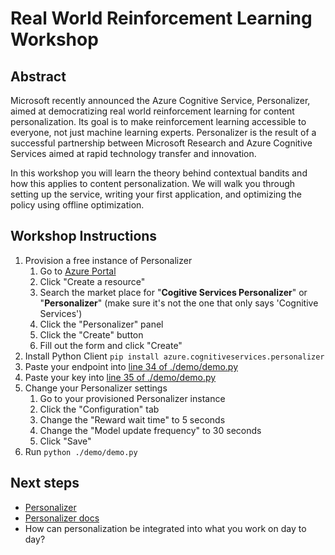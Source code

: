 # Real World Reinforcement Learning Workshop

## Abstract
Microsoft recently announced the Azure Cognitive Service, Personalizer, aimed at democratizing real world reinforcement learning for content personalization. Its goal is to make reinforcement learning accessible to everyone, not just machine learning experts. Personalizer is the result of a successful partnership between Microsoft Research and Azure Cognitive Services aimed at rapid technology transfer and innovation.

In this workshop you will learn the theory behind contextual bandits and how this applies to content personalization. We will walk you through setting up the service, writing your first application, and optimizing the policy using offline optimization.

## Workshop Instructions
1. Provision a free instance of Personalizer
    1. Go to [Azure Portal](https://portal.azure.com)
    1. Click "Create a resource"
    1. Search the market place for "**Cogitive Services Personalizer**" or "**Personalizer**" (make sure it's not the one that only says 'Cognitive Services')
    1. Click the "Personalizer" panel
    1. Click the "Create" button
    1. Fill out the form and click "Create"
1. Install Python Client
   ```pip install azure.cognitiveservices.personalizer```
1. Paste your endpoint into [line 34 of ./demo/demo.py](https://github.com/Azure-Samples/cognitive-services-personalizer-samples/blob/master/demos/workshop-demo/demo.py#L34)
1. Paste your key into [line 35 of ./demo/demo.py](https://github.com/Azure-Samples/cognitive-services-personalizer-samples/blob/master/demos/workshop-demo/demo.py#L35)
1. Change your Personalizer settings
    1. Go to your provisioned Personalizer instance
    1. Click the "Configuration" tab
    1. Change the "Reward wait time" to 5 seconds
    1. Change the "Model update frequency" to 30 seconds
    1. Click "Save"
1. Run `python ./demo/demo.py`

## Next steps
- [Personalizer](https://azure.microsoft.com/en-us/services/cognitive-services/personalizer/)
- [Personalizer docs](https://docs.microsoft.com/en-us/azure/cognitive-services/personalizer/)
- How can personalization be integrated into what you work on day to day?
